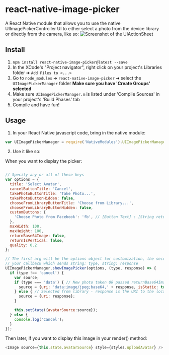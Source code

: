 # react-native-image-picker
A React Native module that allows you to use the native UIImagePickerController UI to either select a photo from the device library or directly from the camera, like so:
![Screenshot of the UIActionSheet](https://github.com/marcshilling/react-native-image-picker/blob/master/AlertSheetImage.jpg)

## Install
1. `npm install react-native-image-picker@latest --save`
2. In the XCode's "Project navigator", right click on your project's Libraries folder ➜ `Add Files to <...>`
3. Go to `node_modules` ➜ `react-native-image-picker` ➜ select the `UIImagePickerManager` folder **Make sure you have 'Create Groups' selected**
4. Make sure `UIImagePickerManager.m` is listed under 'Compile Sources' in your project's 'Build Phases' tab
5. Compile and have fun!

## Usage
1. In your React Native javascript code, bring in the native module:

  ```javascript
var UIImagePickerManager = require('NativeModules').UIImagePickerManager;
  ```
2. Use it like so:

  When you want to display the picker:
  ```javascript

  // Specify any or all of these keys
  var options = {
    title: 'Select Avatar',
    cancelButtonTitle: 'Cancel',
    takePhotoButtonTitle: 'Take Photo...',
    takePhotoButtonHidden: false,
    chooseFromLibraryButtonTitle: 'Choose from Library...',
    chooseFromLibraryButtonHidden: false,
    customButtons: {
      'Choose Photo from Facebook': 'fb', // [Button Text] : [String returned upon selection]
    },
    maxWidth: 100,
    maxHeight: 100,
    returnBase64Image: false,
    returnIsVertical: false,
    quality: 0.2
  };

  // The first arg will be the options object for customization, the second is
  // your callback which sends string: type, string: response
  UIImagePickerManager.showImagePicker(options, (type, response) => {
    if (type !== 'cancel') {
      var source;
      if (type === 'data') { // New photo taken OR passed returnBase64Image true -  response is the 64 bit encoded image data string
        source = {uri: 'data:image/jpeg;base64,' + response, isStatic: true};
      } else { // Selected from library - response is the URI to the local file asset
        source = {uri: response};
      }

      this.setState({avatarSource:source});
    } else {
      console.log('Cancel');
    }
  });
  ```
  Then later, if you want to display this image in your render() method:
  ```javascript
  <Image source={this.state.avatarSource} style={styles.uploadAvatar} />
  ```
